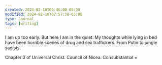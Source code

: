 ```yaml
---
created: 2024-02-18T05:46:00-05:00
modified: 2024-02-18T07:57:38-05:00
type: Journal
tags: [writing]
---
```


I am up too early. But here I am in the quiet. My thoughts while lying in bed have been horrible scenes of drug and sex traffickers. From Putin to jungle sadists.

Chapter 3 of Universal Christ. Council of Nicea. Consubstantial =
